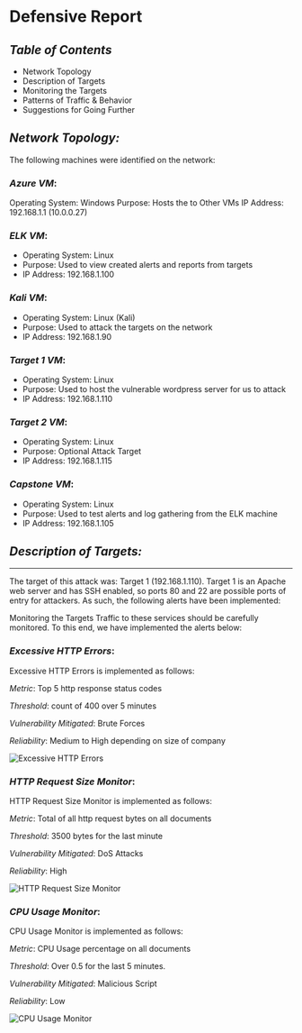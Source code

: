 # **Defensive Report**

## **_Table of Contents_**

* Network Topology
* Description of Targets
* Monitoring the Targets
* Patterns of Traffic & Behavior
* Suggestions for Going Further


## **_Network Topology:_**

The following machines were identified on the network:

### _Azure VM_:

Operating System: Windows
Purpose: Hosts the to Other VMs
IP Address: 192.168.1.1 (10.0.0.27)

### _ELK VM_:

* Operating System: Linux
* Purpose: Used to view created alerts and reports from targets
* IP Address: 192.168.1.100

### _Kali VM_:

* Operating System: Linux (Kali)
* Purpose: Used to attack the targets on the network
* IP Address: 192.168.1.90

### _Target 1 VM_:

* Operating System: Linux
* Purpose: Used to host the vulnerable wordpress server for us to attack
* IP Address: 192.168.1.110

### _Target 2 VM_:

* Operating System: Linux
* Purpose: Optional Attack Target
* IP Address: 192.168.1.115

### _Capstone VM_:

* Operating System: Linux
* Purpose: Used to test alerts and log gathering from the ELK machine
* IP Address: 192.168.1.105


## **_Description of Targets:_**
------------------------------

The target of this attack was: Target 1 (192.168.1.110).
Target 1 is an Apache web server and has SSH enabled, so ports 80 and 22 are possible ports of entry for attackers. As such, the following alerts have been implemented:

Monitoring the Targets
Traffic to these services should be carefully monitored. To this end, we have implemented the alerts below:

### _Excessive HTTP Errors_:

Excessive HTTP Errors is implemented as follows:

_Metric_: Top 5 http response status codes

_Threshold_: count of 400 over 5 minutes

_Vulnerability Mitigated_: Brute Forces

_Reliability_: Medium to High depending on size of company

![Excessive HTTP Errors](Main/Images/BlueTeam/ExcessiveHTTPErrors.PNG)


### _HTTP Request Size Monitor_:

HTTP Request Size Monitor is implemented as follows:

_Metric_: Total of all http request bytes on all documents

_Threshold_: 3500 bytes for the last minute

_Vulnerability Mitigated_: DoS Attacks

_Reliability_: High

![HTTP Request Size Monitor](Main/Images/BlueTeam/HTTPRequestSizeMonitor.PNG)


### _CPU Usage Monitor_:

CPU Usage Monitor is implemented as follows:

_Metric_: CPU Usage percentage on all documents

_Threshold_: Over 0.5 for the last 5 minutes.

_Vulnerability Mitigated_: Malicious Script

_Reliability_: Low

![CPU Usage Monitor](Main/Images/BlueTeam/CPUUsageMonitor.PNG)
